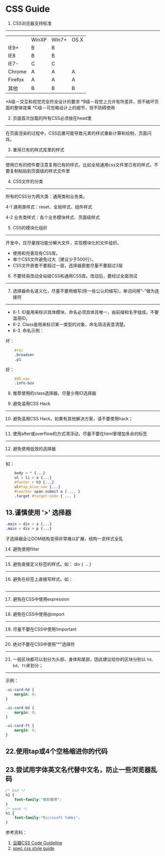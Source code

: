 # CSS Guide

1. CSS浏览器支持标准 
-------------------

<table width="50%">
<tbody><tr><td> </td><td> WinXP </td><td> Win7+ </td><td> OS X 
</td></tr><tr><td> IE9+ </td><td> B  </td><td> B </td><td> 
</td></tr><tr><td> IE8 </td><td> B  </td><td> B </td><td> 
</td></tr><tr><td> IE7- </td><td> C  </td><td> C </td><td> 
</td></tr><tr><td> Chrome </td><td> A  </td><td> A </td><td> A 
</td></tr><tr><td> Firefox </td><td> A </td><td> A </td><td> A 
</td></tr><tr><td> 其他 </td><td> B  </td><td> B </td><td> B 
</td></tr></tbody></table>

 *A级－交互和视觉完全符全设计的要求
 *B级－视觉上允许有所差异，但不破坏页面的整体效果
 *C级－可忽略设计上的细节，但不防碍使用


2. 页面首次加载的所有CSS必须放在head里
-------------------

 在页面渲染的过程中，CSS后置可能导致元素的样式重新计算和绘制，页面闪烁。

3. 重用已有的样式库里的样式
---------------------
使用已有的控件要注意复用已有的样式，比如全局通用css文件里已有的样式，不要复制粘贴到页面级的样式文件里
 

4. CSS文件的分类
---------------------
 所有的CSS分为两大类：通用类和业务类。

 4-1 通用类样式：reset、全局样式、组件样式
 
 4-2 业务类样式：各个业务模块样式、页面级样式

5. CSS的模块化组织 
---------------------
 开发中，应尽量按功能分解大文件，实现模块化的文件组织。

 * 使用和完善现有CSS库。
 * 单个CSS文件避免过大（建议少于500行）。
 * CSS文件嵌套不要超过一层，选择器嵌套尽量不要超过3层

6. 不要轻易改动全站级CSS和通用CSS库。改动后，要经过全面测试
---------------------------------------------------------

7. 选择器命名语义化，尽量不要用缩写(除一些公认的缩写)，单词间用"-"做为连接符
-----------------------------------------------------------------------
 * 6-1. ID是用来标识具体模块，命名必须具体且唯一，由前缀和名字组成。不要滥用ID。
 * 6-2. Class是用来标识某一类型的对象，命名简洁表意清楚。
 * 6-3. 命名示例：

坏：

```css
    #rec
    .broadsmr
    .p1
```   

好：

```css
    #db-nav
    .info-box
```
8. 推荐使用的class选择器，尽量少用ID选择器


9. 避免滥用CSS Hack
-----------------------

10. 避免滥用CSS Hack，如果有其他解决方案，请不要使用hack；
-----------------------

11. 使用after或overflow的方式清浮动，尽量不要在html里增加多余的标签
--------------------------------------------------------

12. 避免使用低效的选择器
---------------------
如：

```css
    body > * {...}
    ul > li > a {...}
    #footer > h3 {...}
    ul#top_blue_nav {...}
    #searbar span.submit a { ... }
    .target #target-node { ... }
```
13.谨慎使用 '>' 选择器
--------------------
 ```css
 .main > div > a {...}
 .main > div > p {...}
 ```
 子选择器会让DOM结构变得非常难以扩展，结构一变样式全乱
 
14. 避免使用filter
--------------------

15. 避免直接定义标签的样式。如： div { ... } 
---------------------------

16. 避免在标签上直接写样式。如：<div style="margin-bottom:30px;"> 
-----------------------------------------------------------

17. 避免在CSS中使用expression
---------------------------

18. 避免在CSS中使用@import
---------------------------

19. 尽量不要在CSS中使用!important
-----------------------------

20. 绝对不要在CSS中使用"*"选择符
----------------------------
21. 一般区块都可以划分为头部、身体和尾部，因此建议给你的区块分别以 `hd`、`bd`、`ft`来划分；
--------------------
示例：

```css
.ui-card-hd {
    margin: 0;
}

.ui-card-bd {
    margin: 0;
}

.ui-card-ft {
    margin: 0;
}
```
22.使用tap或4个空格缩进你的代码
--------------------

23.尝试用字体英文名代替中文名，防止一些浏览器乱码
--------------------
```css
/* bad */
h1 {
    font-family:"微软雅黑";
}
/* good */
h1 {
    font-family:"Microsoft YaHei";
}

```

参考资料： 

1. [豆瓣CSS Code Guideline](https://github.com/kejun/CSS-Code-Guideline)
2. [spec css style guide](https://github.com/ecomfe/spec/blob/master/css-style-guide.md)

